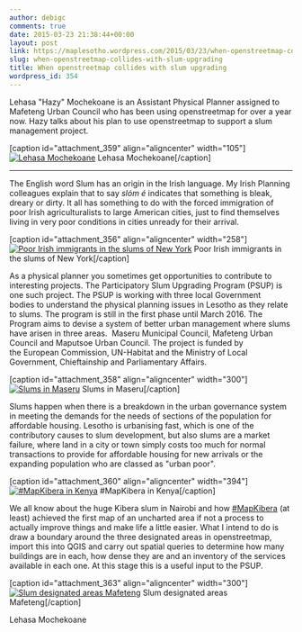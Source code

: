 ```yaml
---
author: debigc
comments: true
date: 2015-03-23 21:38:44+00:00
layout: post
link: https://maplesotho.wordpress.com/2015/03/23/when-openstreetmap-collides-with-slum-upgrading/
slug: when-openstreetmap-collides-with-slum-upgrading
title: When openstreetmap collides with slum upgrading
wordpress_id: 354
---
```


Lehasa "Hazy" Mochekoane is an Assistant Physical Planner assigned to Mafeteng Urban Council who has been using openstreetmap for over a year now. Hazy talks about his plan to use openstreetmap to support a slum management project.

[caption id="attachment_359" align="aligncenter" width="105"][![Lehasa Mochekoane](https://maplesotho.files.wordpress.com/2015/03/hazy.jpg?w=169)](https://maplesotho.files.wordpress.com/2015/03/hazy.jpg) Lehasa Mochekoane[/caption]



* * *



The English word Slum has an origin in the Irish language. My Irish Planning colleagues explain that to say _slóm é_ indicates that something is bleak, dreary or dirty. It all has something to do with the forced immigration of poor Irish agriculturalists to large American cities, just to find themselves living in very poor conditions in cities unready for their arrival.

[caption id="attachment_356" align="aligncenter" width="258"][![Poor Irish immigrants in the slums of New York](https://maplesotho.files.wordpress.com/2015/03/immigrant-family.jpg?w=258)](https://maplesotho.files.wordpress.com/2015/03/immigrant-family.jpg) Poor Irish immigrants in the slums of New York[/caption]

As a physical planner you sometimes get opportunities to contribute to interesting projects. The Participatory Slum Upgrading Program (PSUP) is one such project. The PSUP is working with three local Government bodies to understand the physical planning issues in Lesotho as they relate to slums. The program is still in the first phase until March 2016. The Program aims to devise a system of better urban management where slums have arisen in three areas.  Maseru Municipal Council, Mafeteng Urban Council and Maputsoe Urban Council. The project is funded by the European Commission, UN-Habitat and the Ministry of Local Government, Chieftainship and Parliamentary Affairs.

[caption id="attachment_358" align="aligncenter" width="300"][![Slums in Maseru](https://maplesotho.files.wordpress.com/2015/03/44825622_cans_getty466.jpg?w=300)](https://maplesotho.files.wordpress.com/2015/03/44825622_cans_getty466.jpg) Slums in Maseru[/caption]

Slums happen when there is a breakdown in the urban governance system in meeting the demands for the needs of sections of the population for affordable housing. Lesotho is urbanising fast, which is one of the contributory causes to slum development, but also slums are a market failure, where land in a city or town simply costs too much for normal transactions to provide for affordable housing for new arrivals or the expanding population who are classed as "urban poor".

[caption id="attachment_360" align="aligncenter" width="394"][![#MapKibera in Kenya](https://maplesotho.files.wordpress.com/2015/03/untitled-e1407269465774.png?w=300)](https://maplesotho.files.wordpress.com/2015/03/untitled-e1407269465774.png) #MapKibera in Kenya[/caption]

We all know about the huge Kibera slum in Nairobi and how [#MapKibera](http://mapkibera.org/) (at least) achieved the first map of an uncharted area if not a process to actually improve things and make life a little easier. What I intend to do is draw a boundary around the three designated areas in openstreetmap, import this into QGIS and carry out spatial queries to determine how many buildings are in each, how dense they are and an inventory of the services available in each one. At this stage this is a useful input to the PSUP.

[caption id="attachment_363" align="aligncenter" width="300"][![Slum designated areas Mafeteng](https://maplesotho.files.wordpress.com/2015/03/20150324074728.jpg?w=300)](https://maplesotho.files.wordpress.com/2015/03/20150324074728.jpg) Slum designated areas Mafeteng[/caption]



Lehasa Mochekoane

